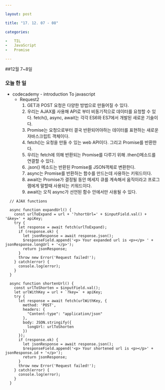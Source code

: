 ```yaml
---

layout: post

title: "17. 12. 07 - 08"

categories:

-	TIL
-	JavaScript
-	Promise

---
```


##12월 7~8일

### 오늘 한 일

-	codecademy - introduction To javascript
	-	Request2
		1.	GET과 POST 요청은 다양한 방법으로 만들어질 수 있다.
		2.	우리는 AJAX를 사용해 API로 부터 비동기적으로 데이터를 요청할 수 있다. fetch(), async, await는 각각 ES6와 ES7에서 개발된 새로운 기술이다.
		3.	Promise는 요청으로부터 결국 반환되어야하는 데이터를 표현하는 새로운 자바스크립트 객체이다.
		4.	fetch()는 요청을 만들 수 있는 web API이다. 그리고 Promise를 반환한다.
		5.	우리는 fetch에 의해 반환되는 Promise를 다루기 위해 .then()메소드를 연결할 수 있다.
		6.	.json() 메소드는 반환된 Promise를 JSON객체로 변환한다.
		7.	async는 Promise를 반환하는 함수를 만드는데 사용하는 키워드이다.
		8.	await는 Promise가 결정될 동안 메세지 큐를 계속해서 움직이라고 프로그램에게 말할때 사용되는 키워드이다.
		9.	await는 오직 async가 선언된 함수 안에서만 사용될 수 있다.

```
  // AJAX functions

  async function expandUrl() {
    const urlToExpand = url + '?shortUrl=' + $inputField.val() + '&key=' + apiKey;
    try {
      let response = await fetch(urlToExpand);
      if (response.ok) {
        let jsonResponse = await response.json();
        $responseField.append('<p> Your expanded url is <p></p> ' + jsonResponse.longUrl + '</p>');
        return jsonResponse;
      }
      throw new Error('Request failed!');
    } catch(error) {
      console.log(error);
    }
  }

  async function shortenUrl() {
    const urlToShorten = $inputField.val();
    let urlWithKey = url + `?key=` + apiKey;
    try {
      let response = await fetch(urlWithKey, {
        method: 'POST',
        headers: {
          "Content-type": "application/json"
        },
        body: JSON.stringify({
          longUrl: urlToShorten
        })
      });
      if (response.ok) {
        let jsonResponse = await response.json();
        $responseField.append('<p> Your shortened url is <p></p>' + jsonResponse.id + '</p>');
        return jsonResponse;
      }
      throw new Error('Request failed!');
    } catch(error) {
      console.log(error);
    }
  }

```
